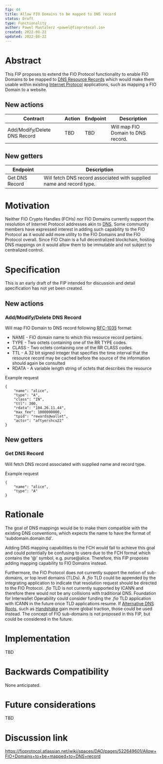 ```yaml
---
fip: 44
title: Allow FIO Domains to be mapped to DNS record
status: Draft
type: Functionality
author: Pawel Mastalerz <pawel@fioprotocol.io>
created: 2022-08-22
updated: 2022-08-22
---
```


# Abstract
This FIP proposes to extend the FIO Protocol functionality to enable FIO Domains to be mapped to [DNS Resource Records](https://en.wikipedia.org/wiki/Domain_Name_System#Resource_records) which would make them usable within existing  [Internet Protocol](https://en.wikipedia.org/wiki/Internet_Protocol) applications, such as mapping a FIO Domain to a website.

## New actions
|Contract|Action|Endpoint|Description|
|---|---|---|---|
|Add/Modify/Delete DNS Record|TBD|TBD|Will map FIO Domain to DNS record.|

## New getters
|Endpoint|Description|
|---|---|
|Get DNS Record|Will fetch DNS record associated with supplied name and record type.|

# Motivation
Neither FIO Crypto Handles (FCHs) nor FIO Domains currently support the resolution of Internet Protocol addresses akin to [DNS](https://en.wikipedia.org/wiki/Domain_Name_System). Some community members have expressed interest in adding such capability to the FIO Protocol as it would add more utility to the FIO Domains and the FIO Protocol overall. Since FIO Chain is a full decentralized blockchain, hosting DNS mappings on it would allow them to be immutable and not subject to centralized control.

# Specification
This is an early draft of the FIP intended for discussion and detail specification has not yet been created.

## New actions
### Add/Modify/Delete DNS Record
Will map FIO Domain to DNS record following [RFC-1035](https://datatracker.ietf.org/doc/html/rfc1035#section-3.2.1) format:
* NAME - FIO domain name to which this resource record pertains.
* TYPE - Two octets containing one of the RR TYPE codes.
* CLASS - Two octets containing one of the RR CLASS codes.
* TTL - A 32 bit signed integer that specifies the time interval that the resource record may be cached before the source of the information should again be consulted
* RDATA - A variable length string of octets that describes the resource

Example request
```
{
	"name": "alice",
	"type": "A",
	"class": "IN",
	"ttl": 300,
	"rdata": "104.26.11.44",
	"max_fee": 1000000000,
	"tpid": "rewards@wallet",
	"actor": "aftyershcu22"
}
```

## New getters
### Get DNS Record
Will fetch DNS record associated with supplied name and record type.

Example request
```
{
	"name": "alice",
	"type": "A"
}
```

# Rationale
The goal of DNS mappings would be to make them compatible with the existing DNS conventions, which expects the name to have the format of 'subdomain.domain.tld'.

Adding DNS mapping capabilities to the FCH would fail to achieve this goal and could potentially be confusing to users due to the FCH format which contains the '@' symbol, e.g. purse@alice. Therefore, this FIP proposes adding mapping capability to FIO Domains instead.

Furthermore, the FIO Protocol does not currently support the notion of sub-domains, or top level domains (TLDs). A _.fio_ TLD could be appended by the integrating application to indicate that resolution request should be directed to the FIO Protocol. _.fio_ TLD is not currently supported by ICANN and therefore there would not be any collisions with traditional DNS. Foundation for Interwallet Operability could consider funding the _.fio_ TLD application with ICANN in the future once TLD applications resume. If [Alternative DNS Roots](https://en.wikipedia.org/wiki/Alternative_DNS_root), such as [Handshake](https://handshake.org/) gain more global traction, those could be used instead. The concept of FIO sub-domains is not proposed in this FIP, but could be considered in the future.

# Implementation
TBD

# Backwards Compatibility
None anticipated.

# Future considerations
TBD

# Discussion link
https://fioprotocol.atlassian.net/wiki/spaces/DAO/pages/522649601/Allow+FIO+Domains+to+be+mapped+to+DNS+record
